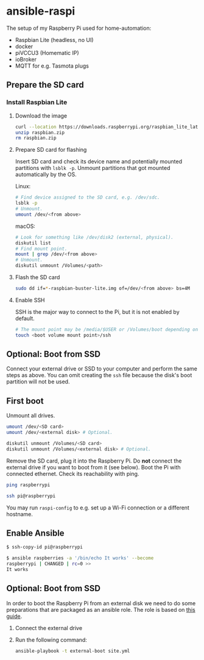# ansible-raspi

The setup of my Raspberry Pi used for home-automation:

* Raspbian Lite (headless, no UI)
* docker
* piVCCU3 (Homematic IP)
* ioBroker
* MQTT for e.g. Tasmota plugs


## Prepare the SD card

### Install Raspbian Lite

1. Download the image

   ```sh
   curl --location https://downloads.raspberrypi.org/raspbian_lite_latest --output raspbian.zip
   unzip raspbian.zip
   rm raspbian.zip
   ```

1. Prepare SD card for flashing

   Insert SD card and check its device name and potentially mounted partitions
   with `lsblk -p`. Unmount partitions that got mounted automatically by the OS.

    Linux:

    ```sh
    # Find device assigned to the SD card, e.g. /dev/sdc.
    lsblk -p
    # Unmount.
    umount /dev/<from above>
    ```

    macOS:

    ```sh
    # Look for something like /dev/disk2 (external, physical).
    diskutil list
    # Find mount point.
    mount | grep /dev/<from above>
    # Unmount.
    diskutil unmount /Volumes/<path>
    ```

1. Flash the SD card

   ```sh
   sudo dd if=*-raspbian-buster-lite.img of=/dev/<from above> bs=4M
   ```

1. Enable SSH

   SSH is the major way to connect to the Pi, but it is not enabled by default.

   ```sh
   # The mount point may be /media/$USER or /Volumes/boot depending on your OS.
   touch <boot volume mount point>/ssh
   ```

## Optional: Boot from SSD

Connect your external drive or SSD to your computer and perform the same steps
as above. You can omit creating the `ssh` file because the disk's boot partition
will not be used.

## First boot

Unmount all drives.

```sh
umount /dev/<SD card>
umount /dev/<external disk> # Optional.

diskutil unmount /Volumes/<SD card>
diskutil unmount /Volumes/<external disk> # Optional.
```

Remove the SD card, plug it into the Raspberry Pi. Do **not** connect the
external drive if you want to boot from it (see below). Boot the Pi with
connected ethernet. Check its reachability with ping.

```sh
ping raspberrypi

ssh pi@raspberrypi
```

You may run `raspi-config` to e.g. set up a Wi-Fi connection or a different
hostname.

## Enable Ansible

```sh
$ ssh-copy-id pi@raspberrypi

$ ansible raspberries -a '/bin/echo It works' --become
raspberrypi | CHANGED | rc=0 >>
It works
```

## Optional: Boot from SSD

In order to boot the Raspberry Pi from an external disk we need to do some
preparations that are packaged as an ansible role. The role is based on [this
guide](https://jamesachambers.com/raspberry-pi-4-usb-boot-config-guide-for-ssd-flash-drives/).

1. Connect the external drive
1. Run the following command:

   ```sh
   ansible-playbook -t external-boot site.yml
   ```
